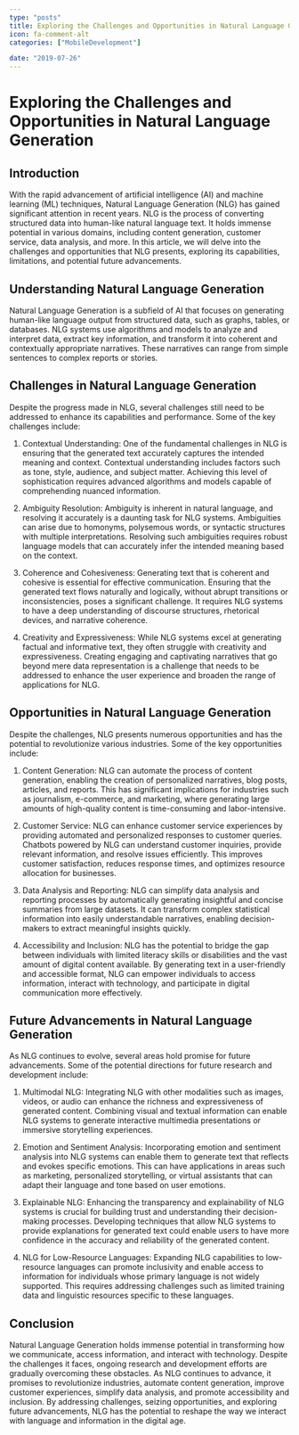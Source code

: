 ```yaml
---
type: "posts"
title: Exploring the Challenges and Opportunities in Natural Language Generation
icon: fa-comment-alt
categories: ["MobileDevelopment"]

date: "2019-07-26"
---
```




# Exploring the Challenges and Opportunities in Natural Language Generation

## Introduction

With the rapid advancement of artificial intelligence (AI) and machine learning (ML) techniques, Natural Language Generation (NLG) has gained significant attention in recent years. NLG is the process of converting structured data into human-like natural language text. It holds immense potential in various domains, including content generation, customer service, data analysis, and more. In this article, we will delve into the challenges and opportunities that NLG presents, exploring its capabilities, limitations, and potential future advancements.

## Understanding Natural Language Generation

Natural Language Generation is a subfield of AI that focuses on generating human-like language output from structured data, such as graphs, tables, or databases. NLG systems use algorithms and models to analyze and interpret data, extract key information, and transform it into coherent and contextually appropriate narratives. These narratives can range from simple sentences to complex reports or stories.

## Challenges in Natural Language Generation

Despite the progress made in NLG, several challenges still need to be addressed to enhance its capabilities and performance. Some of the key challenges include:

1. Contextual Understanding: One of the fundamental challenges in NLG is ensuring that the generated text accurately captures the intended meaning and context. Contextual understanding includes factors such as tone, style, audience, and subject matter. Achieving this level of sophistication requires advanced algorithms and models capable of comprehending nuanced information.

2. Ambiguity Resolution: Ambiguity is inherent in natural language, and resolving it accurately is a daunting task for NLG systems. Ambiguities can arise due to homonyms, polysemous words, or syntactic structures with multiple interpretations. Resolving such ambiguities requires robust language models that can accurately infer the intended meaning based on the context.

3. Coherence and Cohesiveness: Generating text that is coherent and cohesive is essential for effective communication. Ensuring that the generated text flows naturally and logically, without abrupt transitions or inconsistencies, poses a significant challenge. It requires NLG systems to have a deep understanding of discourse structures, rhetorical devices, and narrative coherence.

4. Creativity and Expressiveness: While NLG systems excel at generating factual and informative text, they often struggle with creativity and expressiveness. Creating engaging and captivating narratives that go beyond mere data representation is a challenge that needs to be addressed to enhance the user experience and broaden the range of applications for NLG.

## Opportunities in Natural Language Generation

Despite the challenges, NLG presents numerous opportunities and has the potential to revolutionize various industries. Some of the key opportunities include:

1. Content Generation: NLG can automate the process of content generation, enabling the creation of personalized narratives, blog posts, articles, and reports. This has significant implications for industries such as journalism, e-commerce, and marketing, where generating large amounts of high-quality content is time-consuming and labor-intensive.

2. Customer Service: NLG can enhance customer service experiences by providing automated and personalized responses to customer queries. Chatbots powered by NLG can understand customer inquiries, provide relevant information, and resolve issues efficiently. This improves customer satisfaction, reduces response times, and optimizes resource allocation for businesses.

3. Data Analysis and Reporting: NLG can simplify data analysis and reporting processes by automatically generating insightful and concise summaries from large datasets. It can transform complex statistical information into easily understandable narratives, enabling decision-makers to extract meaningful insights quickly.

4. Accessibility and Inclusion: NLG has the potential to bridge the gap between individuals with limited literacy skills or disabilities and the vast amount of digital content available. By generating text in a user-friendly and accessible format, NLG can empower individuals to access information, interact with technology, and participate in digital communication more effectively.

## Future Advancements in Natural Language Generation

As NLG continues to evolve, several areas hold promise for future advancements. Some of the potential directions for future research and development include:

1. Multimodal NLG: Integrating NLG with other modalities such as images, videos, or audio can enhance the richness and expressiveness of generated content. Combining visual and textual information can enable NLG systems to generate interactive multimedia presentations or immersive storytelling experiences.

2. Emotion and Sentiment Analysis: Incorporating emotion and sentiment analysis into NLG systems can enable them to generate text that reflects and evokes specific emotions. This can have applications in areas such as marketing, personalized storytelling, or virtual assistants that can adapt their language and tone based on user emotions.

3. Explainable NLG: Enhancing the transparency and explainability of NLG systems is crucial for building trust and understanding their decision-making processes. Developing techniques that allow NLG systems to provide explanations for generated text could enable users to have more confidence in the accuracy and reliability of the generated content.

4. NLG for Low-Resource Languages: Expanding NLG capabilities to low-resource languages can promote inclusivity and enable access to information for individuals whose primary language is not widely supported. This requires addressing challenges such as limited training data and linguistic resources specific to these languages.

## Conclusion

Natural Language Generation holds immense potential in transforming how we communicate, access information, and interact with technology. Despite the challenges it faces, ongoing research and development efforts are gradually overcoming these obstacles. As NLG continues to advance, it promises to revolutionize industries, automate content generation, improve customer experiences, simplify data analysis, and promote accessibility and inclusion. By addressing challenges, seizing opportunities, and exploring future advancements, NLG has the potential to reshape the way we interact with language and information in the digital age.
